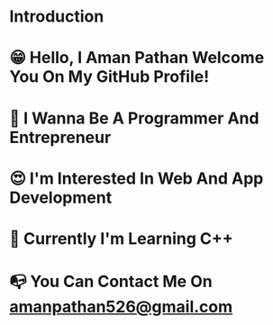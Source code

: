 # Introduction

# 😁 Hello, I Aman Pathan Welcome You On My GitHub Profile!
# 🧠 I Wanna Be A Programmer And Entrepreneur
# 😍 I'm Interested In Web And App Development 
# 🌱 Currently I'm Learning C++ 
# 📭 You Can Contact Me On amanpathan526@gmail.com
